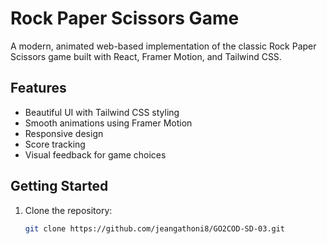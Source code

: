 # Rock Paper Scissors Game

A modern, animated web-based implementation of the classic Rock Paper Scissors game built with React, Framer Motion, and Tailwind CSS.

## Features

- Beautiful UI with Tailwind CSS styling
- Smooth animations using Framer Motion
- Responsive design
- Score tracking
- Visual feedback for game choices

## Getting Started

1. Clone the repository:
   ```bash
   git clone https://github.com/jeangathoni8/GO2COD-SD-03.git
